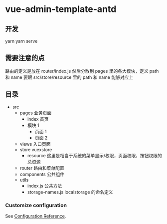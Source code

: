 # vue-admin-template-antd

## 开发

yarn
yarn serve

## 需要注意的点

路由的定义是放在 router/index.js 然后分散到 pages 里的各大模块，定义 path 和 name 要跟 src/store/resource 里的 path 和 name 能够对应上

## 目录

- src
  - pages 业务页面
    - index 首页
    - 模块 1
      - 页面 1
      - 页面 2
  - views 入口页面
  - store vuexstore
    - resource 这里是相当于系统的菜单显示/权限，页面权限，按钮权限的总资源
  - router 路由和菜单配置
  - components 公共组件
  - utils
    - index.js 公共方法
    - storage-names.js localstorage 的命名定义

### Customize configuration

See [Configuration Reference](https://cn.vitejs.dev/config/).
